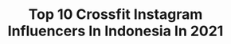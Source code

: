 ---
title: Top 10 Crossfit Instagram Influencers In Indonesia In 2021
description: >-
  Find top crossfit Instagram influencers in Indonesia in 2021. Most popular hashtags: #crossfit #fitness #coach #workout.
platform: Instagram
hits: 19
text_top: Analyze the most popular Instagram profiles on inBeat.
text_bottom: inBeat has 19 Instagram influencers like this in Indonesia for you to work with.
profiles:
  - username: "annesivaasen"
    fullname: >-
      Anne Siv Aasen | NORWAY 🇳🇴
    bio: >-
      Travel•Yoga•CrossFit•Model ▪️ Owner @solvikyoga ▪️ TwinMom ▪️ YogaTeacher ▪️ @pulpitrockyogaretreat ▪️ Travel ▪️ @strandskateklubb ▪️ YogaRetreats
    location: "Indonesia"
    followers: 18617
    engagement: 503
    commentsToLikes: 0.150434
    id: ck55ps5lwb9c80i11lwsue3fl
    verified: false
    hashtags: "#alotwists"
  - username: "luciemin"
    fullname: >-
      Lucie Minářová
    bio: >-
      I run on lifting weights, coffee & vitamin sea🌴 ⚡@jedunavykon founder 💦crossfit | CFL1 Trainer 🥑nutrition 🎙podcast @thehealthytapes 🖤fitness youtuber
    location: "Indonesia"
    followers: 59050
    engagement: 530
    commentsToLikes: 0.010435
    id: ck5zqac68u8h80i14nyhusogd
    verified: false
    hashtags: "#jedunav, #spolupr, #workout, #kardio"
  - username: "misshotrodqueen"
    fullname: >-
      Ade Putri Paramadita 🍒
    bio: >-
      Culinary Storyteller ✨ Beer. Fixed gear. CrossFit. Business: Mad +6282228881170 @smescoindonesia PR @ACMIID Mommy @BEERgembira
    location: "Indonesia"
    followers: 40686
    engagement: 238
    commentsToLikes: 0.028461
    id: ck15rgahn7sa40i19frpr1n77
    verified: false
    hashtags: "#foodpics, #traditionalfood, #foodstagram, #foodie"
  - username: "bekimko"
    fullname: >-
      Bekim Aziri
    bio: >-
      - bekim@bavimato.sk 📧 - @crossfitpezinok 🏋🏼‍♀️ - @ozembuchlimonada 🍇 - #bekim #zivotgombitka #chromanoha
    location: "Indonesia"
    followers: 110629
    engagement: 416
    commentsToLikes: 0.007952
    id: ck6tjrhzs3a4n0j71jao22p7v
    verified: false
    hashtags: "#ms2020, #zabehnito, #chromanoha, #vyzva55"
  - username: "mehdi.alipour98"
    fullname: >-
      Mehdi Alipour
    bio: >-
      تنها مدال آور جوانان جهان در تاریخ سنگنوردی کشور National Athelete 🔹World championship 2 🔸FISU world championship 3 🔹Asian championship 1-2-3
    location: "Indonesia"
    followers: 2296
    engagement: 2375
    commentsToLikes: 0.095606
    id: ck5hei96ft1iy0i112gfg0oq2
    verified: false
    hashtags: "#mind, #rockclimbing, #speedclimbing, #iran"
  - username: "dominikluks"
    fullname: >-
      Dominik Luks
    bio: >-
      🔸 www.sportathlete.cz 🔸Personal trainer 🔸Strength/condition. 🏋️‍♂️ 🔸Trainer MMA. 🤼‍♂️ 🔸On-line coaching.📹 🔸Traveler.✈️🌏
    location: "Indonesia"
    followers: 30242
    engagement: 221
    commentsToLikes: 0.005517
    id: ck8t6oyjqec2z0j78vcpisyef
    verified: false
    hashtags: "#crossfit, #love, #man, #strong"
  - username: "juancarloscrazysport"
    fullname: >-
      Juan Carlos Vicente
    bio: >-
      Preparador físico/coach deportivo CEO jctraining Corredor vegano de @merrelleu @arch_max @somosdeportistas @tannus_tires
    location: "Indonesia"
    followers: 25419
    engagement: 263
    commentsToLikes: 0.113310
    id: ck5qdpsjgwqts0i11vsifsd3u
    verified: false
    hashtags: "#run, #jctraining, #pirineos, #mountains"
  - username: "fakirpiknik"
    fullname: >-
      cahya gumilang
    bio: >-
      Travelling & Workout Bandung. Youtube 👇
    location: "Indonesia"
    followers: 40916
    engagement: 229
    commentsToLikes: 0.145580
    id: ck1381404dzn20i19vce3khsb
    verified: false
    hashtags: "#planche, #workout, #workoutmotivation, #pullup"
  - username: "rizal_marwanto"
    fullname: >-
      Rizal Mild
    bio: >-
      Wahai Tuhanku, engkaulah yang aku maksud dan RIDHO-Mu yang aku cari Berilah hamba kemampuan untuk bisa MENCINTAI-MU DAN MA'RIFAT kepadamu 🤲🏻
    location: "Indonesia"
    followers: 3031
    engagement: 1397
    commentsToLikes: 0.316099
    id: ck14i0jrcd23m0i196cel4tct
    verified: false
    hashtags: "#visitbogor, #instapendaki, #wonderfulindonesia, #wonderful"
  - username: "mestre.xuxo"
    fullname: >-
      Mestre.xuxo
    bio: >-
      • EnjoyYourself founder • @movement.connection • 146 traveled countries/ países • workshops, retreats,coach #mma #ufc #artist Wechat#mestrexuxo
    location: "Indonesia"
    followers: 60011
    engagement: 257
    commentsToLikes: 0.032783
    id: ck5zqe5usufw00i143bnnb053
    verified: false
    hashtags: "#life, #enjoyyourself, #mestrexuxo, #travel"
---